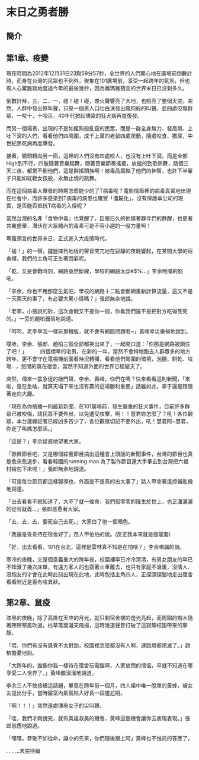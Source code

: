 
# 末日之勇者勝

## 簡介

## 第1章、疫變

現在時間為2012年12月31日23點59分57秒，全世界的人們開心地在廣場前倒數計時，而身在台灣的民眾也不例外，聚集在101廣場前，享受一起跨年的氣氛，但也有人心驚膽跳地度過今年的最後幾秒，因為離瑪雅預言的世界末日已沒剩多久。

倒數計時，三、二、一，碰！碰！碰，煙火聲響亮了大地，也照亮了整個天空。突然，人群中發出慘叫聲，只見一個男人口吐白沫發出瘋狗般的叫聲，並四處咬傷群眾，一咬十，十咬百，40年代掀起傳染的狂犬病再度復發。

而另一個場景，出現的不是如瘋狗般亂竄的民眾，而是一群全身無力、發高燒、上吐下瀉的人們，看看他們四周圍，成千上萬的老鼠四處爬動，隨處咬食、撒尿，中世紀黑死病再度爆發。

接著，鏡頭轉向另一面，這裡的人們沒有四處咬人，也沒有上吐下瀉，而是全部High到不行，四肢隨著音樂起舞，跟著音樂節奏搖擺，放縱的勁歌熱舞，跳個三天三夜，都累不倒他們，這是群搖頭族啊！被毒品腐蝕了他們的神智，也許下半輩子只能如紅鞋女孩般，永無止境的跳舞。

而在這個病毒大爆發的時期怎麼能少的了T病毒呢？電影情節裡的病毒真實地出現在社會中，而許多感染到T病毒的病患也確實「僵屍化」，沒有保護傘公司的現實，是否能否抵抗T病毒的入侵呢？
	
當然台灣的名產「食物中毒」也覺醒了，臣服已久的他隨著夥伴們的甦醒，也更著共襄盛舉，潛伏在大眾體內的毒素可是不容小趨的一股力量啊！

瑪雅預言的世界末日，正式進入大疫情時代。

「碰！」的一聲，鍵盤摔到地板的聲音突兀地在寂靜的夜晚響起，在某間大學的宿舍裡，我們的主角可正生著悶氣呢。

「乾，又是會戰時刻，網路竟然斷線，學校的網路太@#$%…」李余咆嘯的怒吼。

「李余，你也不用那麼生氣吧，學校的網路十二點會斷網重新計算流量，這又不是一天兩天的事了，有必要大驚小怪嗎？」張郎無奈地說。

「老李，小張說的對，這次會戰又不差你一個，你看我們還不是把對方吃得死死的。」一旁的趙柏囂張地說道。

「呵呵，老李學我一樣玩單機版，就不會有網路問題啦~」黃峰幸災樂禍地說到。

噗哧，李余、張郎、趙柏三個全部都笑出來了，一起開口道：「你那是網路被鎖住了吧！」
　　
四個標準的宅男，在新的一年，當然不會特地跑去人群眾多的地方跨年，更不會守在電視機前面看時況轉播，看看他們周圍的環境，泡麵、餅乾、垃圾…，悠閒的窩在宿舍，當然不知道外面的世界已經變天了。

突然，傳來一震急促的敲門聲，李余、黃峰，你們在嗎？快來看看這則新聞，「來啦，是在急啥，就算天塌下來也沒有贏的這場勝利重要」話雖如此，李于還是跟隨著走向大廳。

「現在為你插播一則最新新聞，在101廣場前，發生嚴重的狂犬事件，目前許多群眾已被咬傷，請民眾不要外出，以免遭受攻擊，啊！！慧君妳怎麼了？吼！各位觀眾，本台連線記者已經凶多吉少了，各位觀眾切記不要外出，吼！慧君阿~慧君，你走了叫媽怎麼活。」

「這是？」李余疑惑地望著大家。

「餘興節目吧，又是哪個綜藝節目搞出這種會上頭版的新聞事件，台灣的節目也真是愈來愈退步，看看韓國的running man 為了製作節目還大手筆去到台灣把六福村給包下來呢！」張郎無奈地說道。

「可是每台節目都這樣報導也，外面是不是真的出大事了」路人甲拿著遙控器亂撥地說道。

「出去看看不就知道了，大不了就一條命，我們孤零零的降生於世上，也正瀟灑灑的從容就義…」張郎慫恿著大家。

「去，去，去，要死自己去死。」大家白了他一個眼色。

「我還是乖乖待在宿舍好了」路人甲怕怕的說。(反正我本來就是個龍套)

「好，出去看看，101在台北，這裡是雲林真不知是在怕啥？」李余嘲諷的說。

寒冷的夜晚，又是個意義重大的跨年夜，校園裡早已冷冷清清，有男女朋友的早已不知滾了幾次床單，有遠方家人的也搭著火車離去，也只有家庭不溫暖，沒情人、沒炮友的才會在此時此刻出現在此地，此時包括主角四人，正探頭探腦地走出宿舍看看附近是否有啥異狀。

## 第2章、鼠疫

漆黑的夜晚，除了高掛在天空的月光，就只剩宿舍樓的燈光亮起，而周圍的樹木隨著陣陣寒風吹過，枯草落葉漫天飛揚，這時幾道聲音打破了這寂靜校園帶來的寧靜。

「喂，你們有沒有感覺不太對勁，校園裡怎麼都沒有人啊，連路燈都熄滅了。」趙柏擔憂地說。

「大跨年的，誰像你我一樣待在宿舍玩電腦啊，人家放閃的情侶，早就不知道在哪享受二人世界了。」黃峰酸溜溜地說道。

李余三人不敢接續這話題，畢竟在跨年前一個月，四人組中唯一脫單的黃蜂，被女友提出分手，當時寢室內氣氛陷入好長一段尷尬期。

「啊！！！」突然遠處傳來女子的尖叫聲。

「哇，我們才剛說完，就有英雄救美的機會，黃峰這個機會讓你去表現表現。」張郎慫恿地說道。

「嘿嘿，恭敬不如從命，讓小的先來，你們隨後跟上阿」黃峰也不推託的答應了，

.
.
.
…未完待續